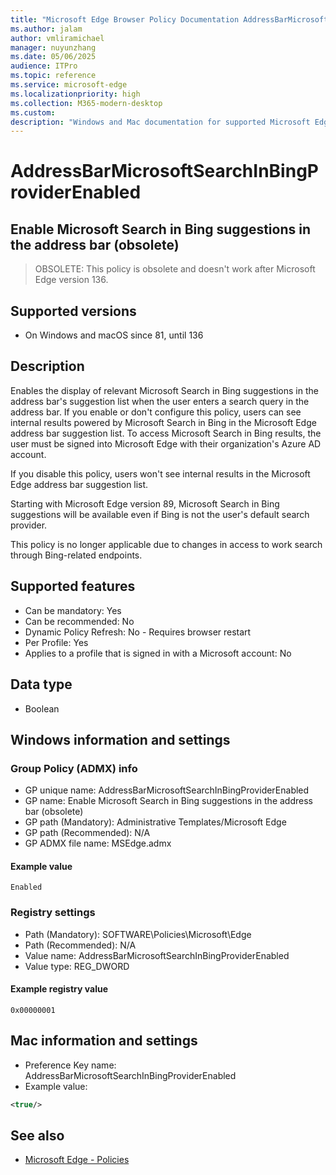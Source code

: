 ```yaml
---
title: "Microsoft Edge Browser Policy Documentation AddressBarMicrosoftSearchInBingProviderEnabled"
ms.author: jalam
author: vmliramichael
manager: nuyunzhang
ms.date: 05/06/2025
audience: ITPro
ms.topic: reference
ms.service: microsoft-edge
ms.localizationpriority: high
ms.collection: M365-modern-desktop
ms.custom:
description: "Windows and Mac documentation for supported Microsoft Edge Browser policy: Enable Microsoft Search in Bing suggestions in the address bar (obsolete)"
---
```


<!--THIS FILE IS AUTOMATICALLY GENERATED. MANUAL CHANGES WILL BE OVERWRITTEN.-->
<!--Please contact the Microsoft Edge Manageability team with any questions.-->

# AddressBarMicrosoftSearchInBingProviderEnabled

## Enable Microsoft Search in Bing suggestions in the address bar (obsolete)
> OBSOLETE: This policy is obsolete and doesn't work after Microsoft Edge version 136.

## Supported versions

- On Windows and macOS since 81, until 136

## Description

Enables the display of relevant Microsoft Search in Bing suggestions in the address bar's suggestion list when the user enters a search query in the address bar. If you enable or don't configure this policy, users can see internal results powered by Microsoft Search in Bing in the Microsoft Edge address bar suggestion list. To access Microsoft Search in Bing results, the user must be signed into Microsoft Edge with their organization's Azure AD account.

If you disable this policy, users won't see internal results in the Microsoft Edge address bar suggestion list.

Starting with Microsoft Edge version 89, Microsoft Search in Bing suggestions will be available even if Bing is not the user's default search provider.

This policy is no longer applicable due to changes in access to work search through Bing-related endpoints.

## Supported features

- Can be mandatory: Yes
- Can be recommended: No
- Dynamic Policy Refresh: No - Requires browser restart
- Per Profile: Yes
- Applies to a profile that is signed in with a Microsoft account: No

## Data type

- Boolean

## Windows information and settings

### Group Policy (ADMX) info

- GP unique name: AddressBarMicrosoftSearchInBingProviderEnabled
- GP name: Enable Microsoft Search in Bing suggestions in the address bar (obsolete)
- GP path (Mandatory): Administrative Templates/Microsoft Edge
- GP path (Recommended): N/A
- GP ADMX file name: MSEdge.admx

#### Example value

```
Enabled
```

### Registry settings

- Path (Mandatory): SOFTWARE\Policies\Microsoft\Edge
- Path (Recommended): N/A
- Value name: AddressBarMicrosoftSearchInBingProviderEnabled
- Value type: REG_DWORD

#### Example registry value

```
0x00000001
```


## Mac information and settings

- Preference Key name: AddressBarMicrosoftSearchInBingProviderEnabled
- Example value:

```xml
<true/>
```

## See also
- [Microsoft Edge - Policies](../microsoft-edge-policies.md)
